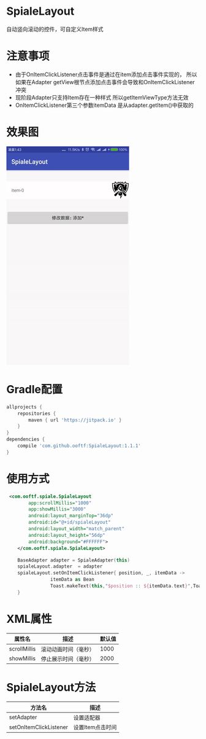 # SpialeLayout
自动竖向滚动的控件，可自定义Item样式
# 注意事项
* 由于OnItemClickListener点击事件是通过在item添加点击事件实现的，
所以如果在Adapter getView根节点添加点击事件会导致和OnItemClickListener冲突
* 现阶段Adapter只支持Item存在一种样式 所以getItemViewType方法无效
* OnItemClickListener第三个参数itemData 是从adapter.getItem()中获取的
# 效果图
![](https://github.com/ooftf/SpialeLayout/raw/master/ImageRepository/SpialeLayout.gif)
# Gradle配置
```groovy
allprojects {
    repositories {
        maven { url 'https://jitpack.io' }
    }
}
dependencies {
    compile 'com.github.ooftf:SpialeLayout:1.1.1'
}
```
# 使用方式
```xml
 <com.ooftf.spiale.SpialeLayout
        app:scrollMillis="1000"
        app:showMillis="3000"
        android:layout_marginTop="36dp"
        android:id="@+id/spialeLayout"
        android:layout_width="match_parent"
        android:layout_height="56dp"
        android:background="#FFFFFF">
    </com.ooftf.spiale.SpialeLayout>
```
```kotlin
    BaseAdapter adapter = SpialeAdapter(this)
    spialeLayout.adapter  = adapter
    spialeLayout.setOnItemClickListener{ position, _, itemData ->
                itemData as Bean
                Toast.makeText(this,"$position :: ${itemData.text}",Toast.LENGTH_SHORT).show()
    }
```
# XML属性
|属性名|描述|默认值|
|---|---|---|
|scrollMillis|滚动动画时间（毫秒）|1000|
|showMillis|停止展示时间（毫秒）|2000|
# SpialeLayout方法
|方法名|描述|
|---|---|
|setAdapter|设置适配器|
|setOnItemClickListener|设置Item点击时间|
